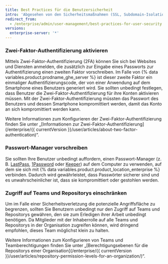 ```yaml
---
title: Best Practices für die Benutzersicherheit
intro: 'Abgesehen von den Sicherheitsmaßnahmen (SSL, Subdomain-Isolation, Firewallkonfiguration) auf Instanzebene, die von einem Websiteadministrator implementiert werden können, können Ihre Benutzer weitere Maßnahmen ergreifen, um die {% data variables.product.product_location_enterprise %}-Instanz zu schützen.'
redirect_from:
  - /enterprise/admin/user-management/best-practices-for-user-security
versions:
  enterprise-server: '*'
---
```


### Zwei-Faktor-Authentifizierung aktivieren

Mittels Zwei-Faktor-Authentifizierung (2FA) können Sie sich bei Websites und Diensten anmelden, die zusätzlich zur Eingabe eines Passworts zur Authentifizierung einen zweiten Faktor vorschreiben. Im Falle von {% data variables.product.prodname_ghe_server %} ist dieser zweite Faktor ein einmaliger Authentifizierungscode, der von einer Anwendung auf dem Smartphone eines Benutzers generiert wird. Sie sollten unbedingt festlegen, dass Benutzer die Zwei-Faktor-Authentifizierung für ihre Konten aktivieren müssen. Mit der Zwei-Faktor-Authentifizierung müssten das Passwort des Benutzers und dessen Smartphone kompromittiert werden, damit das Konto an sich kompromittiert werden kann.

Weitere Informationen zum Konfigurieren der Zwei-Faktor-Authentifizierung finden Sie unter „[Informationen zur Zwei-Faktor-Authentifizierung](/enterprise/{{ currentVersion }}/user/articles/about-two-factor-authentication)“.

### Passwort-Manager vorschreiben

Sie sollten Ihre Benutzer unbedingt auffordern, einen Passwort-Manager (z. B. [LastPass](https://lastpass.com/), [1Password](https://1password.com/) oder [Keeper](https://keepersecurity.com/)) auf dem Computer zu verwenden, auf dem sie sich mit {% data variables.product.product_location_enterprise %} verbinden. Dadurch wird gewährleistet, dass Passwörter sicherer sind und es unwahrscheinlicher ist, dass sie kompromittiert oder gestohlen werden.

### Zugriff auf Teams und Repositorys einschränken

Um im Falle einer Sicherheitsverletzung die potenzielle Angriffsfläche zu begrenzen, sollten Sie Benutzern unbedingt nur den Zugriff auf Teams und Repositorys gewähren, den sie zum Erledigen ihrer Arbeit unbedingt benötigen. Da Mitglieder mit der Inhaberrolle auf alle Teams und Repositorys in der Organisation zugreifen können, wird dringend empfohlen, dieses Team möglichst klein zu halten.

Weitere Informationen zum Konfigurieren von Teams und Teamberechtigungen finden Sie unter „[Berechtigungsebenen für die Repositorys einer Organisation](/enterprise/{{ currentVersion }}/user/articles/repository-permission-levels-for-an-organization/)“.

